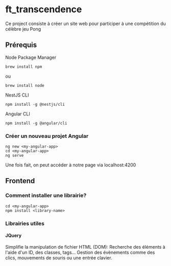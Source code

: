 # ft_transcendence
Ce project consiste à créer un site web pour participer à une compétition du célèbre jeu Pong

## Prérequis
  Node Package Manager
  
    brew install npm
ou

    brew install node
  
  NestJS CLI
  
    npm install -g @nestjs/cli

  Angular CLI
  
    npm install -g @angular/cli

### Créer un nouveau projet Angular
  
    ng new <my-angular-app>
    cd <my-angular-app>
    ng serve

Une fois fait, on peut accéder à notre page via localhost:4200

## Frontend
### Comment installer une librairie?

    cd <my-angular-app>
    npm install <library-name>
    
### Librairies utiles
#### JQuery
  Simplifie la manipulation de fichier HTML (DOM): Recherche des éléments à l'aide d'un ID, des classes, tags... Gestion des évènements comme des clics, mouvements de souris ou une entrée clavier.
  
